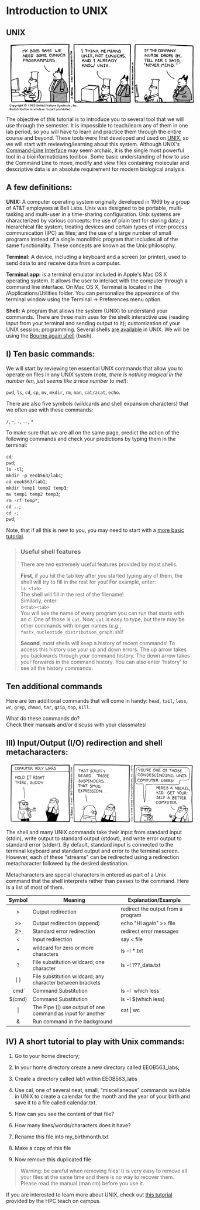 # Introduction to UNIX

## UNIX 
<img src="./dilbert-unix.gif" align="center" hspace="10">

The objective of this tutorial is to introduce you to several tool that we will use through the semester. It is impossible to teach/learn any of them in one lab period, so you will have to learn and practice them through the entire course and beyond. These tools were first developed and used on [UNIX](https://en.wikipedia.org/wiki/Unix), so we will start with reviewing/learning about this system. Although UNIX's  [Command-Line Interface](https://en.wikipedia.org/wiki/Command-line_interface) may seem archaic, it is the single most powerful tool in a bioinformaticians toolbox. Some basic understanding of how to use the Command Line to move, modify and view files containing molecular and descriptive data is an absolute requirement for modern biological analysis.

## A few definitions:
**UNIX:** A computer operating system originally developed in 1969 by a group of AT&T employees at Bell Labs. Unix was designed to be portable, multi-tasking and multi-user in a time-sharing configuration. Unix systems are characterized by various concepts: the use of plain text for storing data; a hierarchical file system; treating devices and certain types of inter-process communication (IPC) as files; and the use of a large number of small programs instead of a single monolithic program that includes all of the same functionality. These concepts are known as the Unix philosophy.

**Terminal:**  A device, including a keyboard and a screen (or printer), used to send data to and receive data from a computer.

**Terminal.app:** is a terminal emulator included in Apple's Mac OS X operating system. It allows the user to interact with the computer through a command line interface. On Mac OS X, Terminal is located in the /Applications/Utilities folder. You can personalize the appearance of the terminal window using the Terminal -> Preferences menu option.

**Shell:**  A program that allows the system (UNIX) to understand your commands. There are three main uses for the shell: interactive use (reading input from your terminal and sending output to it); customization of your UNIX session; programming. Several shells [are available](http://www.faqs.org/faqs/unix-faq/shell/shell-differences/) in UNIX. We will be using the [Bourne again shell](https://en.wikipedia.org/wiki/Bash_(Unix_shell)) (bash).

## I) Ten basic commands:

We will start by reviewing ten essential UNIX commands that allow you to operate on files in any UNIX system (_note, there is nothing magical in the number ten, just seems like a nice number to me!_):

`pwd`, `ls`, `cd`, `cp`, `mv`, `mkdir`, `rm`, `man`, `cat/zcat`, `echo`.  

There are also five symbols (wildcards and shell expansion characters) that we often use with these commands:

`/`, `~`, `.`, `..`, `*`

To make sure that we are all on the same page, predict the action of the following commands and check your predictions by typing them in the terminal:

`cd`;  
`pwd`;  
`ls -tl`;  
`mkdir -p eeob563/lab1`;  
`cd eeob563/lab1`;  
`mkdir temp1 temp2 temp3`;  
`mv temp1 temp2 temp3`;  
`rm -rf temp*`;  
`cd ..`;  
`cd -`;  
`pwd`;   

Note, that if all this is new to you, you may need to start with a [more basic tutorial](http://www.ee.surrey.ac.uk/Teaching/Unix/).

> ### Useful shell features
> There are two extremely useful features provided by most shells.  
> 
> **First**, if you hit the tab key after you started typing any of them, the shell will try to fill in the rest for you! For example, enter:  
> `ls <tab>`  
> The shell will fill in the rest of the filename!  
> Similarly, enter:  
> `c<tab><tab>`  
> You will see the name of every program you can run that starts with an c. One of those is `cat`. Now, `cat` is easy to type, but there may be other commands with longer names (_e.g._, `fastx_nucleotide_distribution_graph.sh`)!
>
>**Second**, most shells will keep a history of recent commands! To access this history use your up and down errors. The up arrow takes you backwards through your command history. The down arrow takes your forwards in the command history. You can also enter 'history' to see all the history commands.

## Ten additional commands

Here are ten additional commands that will come in handy:
`head`, `tail`, `less`, `wc`, `grep`, `chmod`, `tar`, `gzip`, `top`, `kill`.  

What do these commands do?  
Check their manuals and/or discuss with your classmates!


## III) Input/Output (I/O) redirection and shell metacharacters:

<img src="./unix2.jpg" align="center" hspace="10">

The shell and many UNIX commands take their input from standard input (stdin), write output to standard output (stdout), and write error output to standard error (stderr). By default, standard input is connected to the terminal keyboard and standard output and error to the terminal screen. However, each of these "streams" can be redirected using a redirection metacharacter followed by the desired destination.

Metacharacters are special characters in entered as part of a Unix command that the shell interprets rather than passes to the command. Here is a list of most of them. 

| Symbol | Meaning            | Explanation/Example |
| :---:  | ---                | ---                 |
| >	      | Output redirection | redirect the output from a program |
| >>     | Output redirection (append) | echo "Hi again" >> file    |
| 2>	  | Standard error redirection |	redirect error messages |
| <      | Input redirection	        | say < file |
| *      | wildcard for zero or more characters | ls -l *.txt |
| ?      | File substitution wildcard; one character | ls -l ???_data.txt |
| [ ]	  | File substitution wildcard; any character between brackets||
| \`cmd\` | Command Substitution | ls -l \`which less\` |
| $(cmd) | Command Substitution | ls -l $(which less) |
| \|    | The Pipe (\|)	use output of one command as input for another | cat <file> \| wc |
| &     | Run command in the background |             |


## IV) A short tutorial to play with Unix commands:

1) Go to your home directory;

2) In your home directory create a new directory called EEOB563\_labs;

3) Create a directory called lab1 within EEOB563_labs

4) Use cal, one of several neat, small, “miscellaneous” commands available in UNIX to create a calendar for the month and the year of your birth and save it to a file called calendar.txt.  

5) How can you see the content of that file?

5) How many lines/words/characters does it have?

6) Rename this file into my_birthmonth.txt

7) Make a copy of this file 

8) Now remove this duplicated file

> Warning:  be careful when removing files!  It is very easy to remove all your files at the same time and there is no way to recover them.  Please read the manual (man rm) before you use it.

If you are interested to learn more about UNIX, check out [this tutorial](https://www.hpc.iastate.edu/guides/unix-introduction) provided by the HPC teach on campus.
